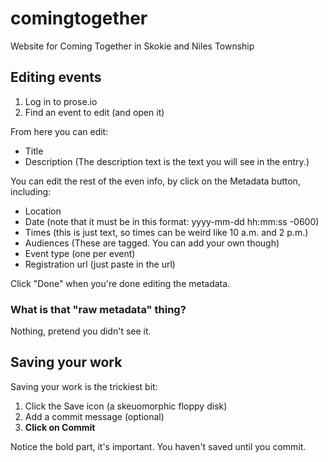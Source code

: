 comingtogether
==============

Website for Coming Together in Skokie and Niles Township

## Editing events

1. Log in to prose.io
2. Find an event to edit (and open it)

From here you can edit:

- Title
- Description (The description text is the text you will see in the entry.)

You can edit the rest of the even info, by click on the Metadata button, including:

- Location
- Date (note that it must be in this format: yyyy-mm-dd hh:mm:ss -0600)
- Times (this is just text, so times can be weird like 10 a.m. and 2 p.m.)
- Audiences (These are tagged. You can add your own though)
- Event type (one per event)
- Registration url (just paste in the url)

Click "Done" when you're done editing the metadata.

### What is that "raw metadata" thing?

Nothing, pretend you didn't see it.

## Saving your work

Saving your work is the trickiest bit:

1. Click the Save icon (a skeuomorphic floppy disk)
2. Add a commit message (optional)
3. **Click on Commit**

Notice the bold part, it's important. You haven't saved until you commit.
